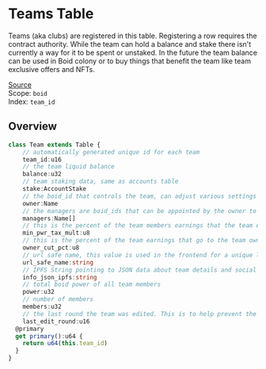 # Teams Table
Teams (aka clubs) are registered in this table. Registering a row requires the contract authority. While the team can hold a balance and stake there isn't currently a way for it to be spent or unstaked. In the future the team balance can be used in Boid colony or to buy things that benefit the team like team exclusive offers and NFTs.

[Source](https://github.com/animuslabs/boid-system-ts/blob/master/assembly/tables/teams.ts)
\
Scope: `boid`
\
Index: `team_id`

## Overview
```ts
class Team extends Table {
    // automatically generated unique id for each team
    team_id:u16
    // the team liquid balance
    balance:u32
    // team staking data, same as accounts table
    stake:AccountStake
    // the boid_id that controls the team, can adjust various settings
    owner:Name
    // the managers are boid_ids that can be appointed by the owner to manage the team (NOT IMPLEMENTED)
    managers:Name[]
    // this is the percent of the team members earnings that the team earns (tax rate), divided by 200 ( 10 = 0.05)
    min_pwr_tax_mult:u8
    // this is the percent of the team earnings that go to the team owner, divided by 200 ( 1 = 0.005)
    owner_cut_pct:u8
    // url safe name, this value is used in the frontend for a unique link to the team
    url_safe_name:string
    // IPFS String pointing to JSON data about team details and social media
    info_json_ipfs:string
    // total boid power of all team members
    power:u32
    // number of members
    members:u32
    // the last round the team was edited. This is to help prevent the team details from being editing too often.
    last_edit_round:u16
  @primary
  get primary():u64 {
    return u64(this.team_id)
  }
}
```
